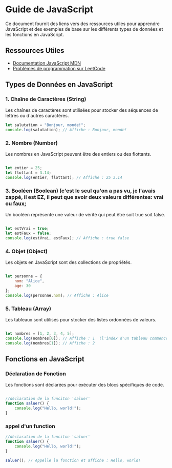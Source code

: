 # Guide de JavaScript

Ce document fournit des liens vers des ressources utiles pour apprendre JavaScript et des exemples de base sur les différents types de données et les fonctions en JavaScript.

## Ressources Utiles

- [Documentation JavaScript MDN](https://developer.mozilla.org/fr/docs/Web/JavaScript)
- [Problèmes de programmation sur LeetCode](https://leetcode.com/problemset/all/)

## Types de Données en JavaScript

### 1. Chaîne de Caractères (String)
Les chaînes de caractères sont utilisées pour stocker des séquences de lettres ou d'autres caractères.
```javascript
let salutation = "Bonjour, monde!";
console.log(salutation); // Affiche : Bonjour, monde!
```

### 2. Nombre (Number)

Les nombres en JavaScript peuvent être des entiers ou des flottants.

```javascript

let entier = 25;
let flottant = 3.14;
console.log(entier, flottant); // Affiche : 25 3.14
```

### 3. Booléen (Boolean) (c'est le seul qu'on a pas vu, je l'avais zappé, il est EZ, il peut que avoir deux valeurs différentes: vrai ou faux;

Un booléen représente une valeur de vérité qui peut être soit true soit false.

```javascript

let estVrai = true;
let estFaux = false;
console.log(estVrai, estFaux); // Affiche : true false
```

### 4. Objet (Object)

Les objets en JavaScript sont des collections de propriétés.

```javascript

let personne = {
    nom: "Alice",
    age: 30
};
console.log(personne.nom); // Affiche : Alice
```

### 5. Tableau (Array)

Les tableaux sont utilisés pour stocker des listes ordonnées de valeurs.

```javascript

let nombres = [1, 2, 3, 4, 5];
console.log(nombres[0]); // Affiche : 1  (l'index d'un tableau commence à 0)
console.log(nombres[1]); // Affiche : 2
```

## Fonctions en JavaScript

### Déclaration de Fonction

Les fonctions sont déclarées pour exécuter des blocs spécifiques de code.

```javascript

//déclaration de la funciton 'saluer'
function saluer() {
    console.log("Hello, world!");
}
```

### appel d'un function
```javascript
//déclaration de la funciton 'saluer'
function saluer() {
    console.log("Hello, world!");
}

saluer(); // Appelle la fonction et affiche : Hello, world!
```
